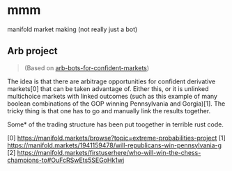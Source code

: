 # mmm
manifold market making (not really just a bot)


## Arb project

> (Based on [arb-bots-for-confident-markets](https://github.com/EvanDaniel/arb-bots-for-confident-markets))

The idea is that there are arbitrage opportunities for confident derivative markets[0] that can be taken advantage of. Either this, or it is unlinked multichoice markets with linked outcomes (such as this example of many boolean combinations of the GOP winning Pennsylvania and Gorgia)[1]. The tricky thing is that one has to go and manually link the results together.

Some* of the trading structure has been put toogether in terrible rust code.


[0] https://manifold.markets/browse?topic=extreme-probabilities-project
[1] https://manifold.markets/1941159478/will-republicans-win-pennsylvania-g
[2] https://manifold.markets/firstuserhere/who-will-win-the-chess-champions-to#OuFcRSwEts5SEGoHk1wj
